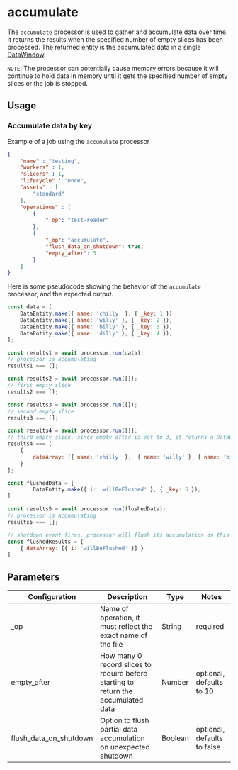 # accumulate

The `accumulate` processor is used to gather and accumulate data over time.  It returns the results when the specified number of empty slices has been processed.  The returned entity is the accumulated data in a single [DataWindow](../entity/data-window.md).

`NOTE`: The processor can potentially cause memory errors because it will continue to hold data in memory until it gets the specified number of empty slices or the job is stopped.

## Usage

### Accumulate data by key

Example of a job using the `accumulate` processor

```json
{
    "name" : "testing",
    "workers" : 1,
    "slicers" : 1,
    "lifecycle" : "once",
    "assets" : [
        "standard"
    ],
    "operations" : [
        {
            "_op": "test-reader"
        },
        {
            "_op": "accumulate",
            "flush_data_on_shutdown": true,
            "empty_after": 3
        }
    ]
}
```
Here is some pseudocode showing the behavior of the `accumulate` processor, and the expected output.
```javascript
const data = [
    DataEntity.make({ name: 'chilly' }, { _key: 1 }),
    DataEntity.make({ name: 'willy' }, { _key: 2 }),
    DataEntity.make({ name: 'billy' }, { _key: 3 }),
    DataEntity.make({ name: 'dilly' }, { _key: 4 }),
];

const results1 = await processor.run(data);
// processor is accumulating
results1 === [];

const results2 = await processor.run([]);
// first empty slice
results2 === [];

const results3 = await processor.run([]);
// second empty slice
results3 === [];

const results4 = await processor.run([]];
// third empty slice, since empty_after is set to 3, it returns a DataWindow which contains the accumulated data
results4 === [
    {
        dataArray: [{ name: 'chilly' },  { name: 'willy' }, { name: 'billy' }, { name: 'dilly' }]
    }
];

const flushedData = [
        DataEntity.make({ i: 'willBeFlushed' }, { _key: 5 }),
]

const results5 = await processor.run(flushedData);
// processor is accumulating
results5 === [];

// shutdown event fires, processor will flush its accumulation on this event
const flushedResults = [
    { dataArray: [{ i: 'willBeFlushed' }] }
]
```


## Parameters

| Configuration          | Description                                                                        | Type    | Notes                       |
| ---------------------- | ---------------------------------------------------------------------------------- | ------- | --------------------------- |
| _op                    | Name of operation, it must reflect the exact name of the file                      | String  | required                    |
| empty_after            | How many 0 record slices to require before starting to return the accumulated data | Number  | optional, defaults to 10    |
| flush_data_on_shutdown | Option to flush partial data accumulation on unexpected shutdown                   | Boolean | optional, defaults to false |

